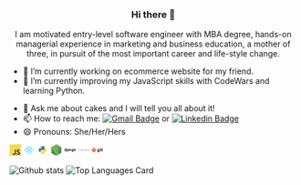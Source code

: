 <div align="center">
  
### Hi there 👋
 
I am motivated entry-level software engineer with MBA degree, hands-on managerial experience in marketing and business education, a mother of three, in pursuit of the most important career and life-style change.
</div>

- 🔭 I’m currently working on ecommerce website for my friend.
- 🌱 I’m currently improving my JavaScript skills with CodeWars and learning Python.
<!-- - 👯 I’m looking to collaborate on ... -->
<!-- - 🤔 I’m looking for help with ... -->
- 💬 Ask me about cakes and I will tell you all about it!
- 📫 How to reach me: [![Gmail Badge](https://img.shields.io/badge/-mlozynska79@gmail.com-c14438?style=flat-square&logo=Gmail&logoColor=white&link=mailto:ineta.bliu@gmail.com)](mailto:ineta.bliu@gmail.com) or  [![Linkedin Badge](https://img.shields.io/badge/-mlozynska-blue?style=flat-square&logo=Linkedin&logoColor=white&link=https://www.linkedin.com/in/mlozynska/)](https://www.linkedin.com/in/mlozynska/)
- 😄 Pronouns: She/Her/Hers
<!-- - ⚡ Fun fact: ... -->

<code><img height="20" src="https://raw.githubusercontent.com/github/explore/80688e429a7d4ef2fca1e82350fe8e3517d3494d/topics/javascript/javascript.png"></code>
<code><img height="20" src="https://raw.githubusercontent.com/github/explore/80688e429a7d4ef2fca1e82350fe8e3517d3494d/topics/react/react.png"></code>
<code><img height="20" src="https://raw.githubusercontent.com/github/explore/80688e429a7d4ef2fca1e82350fe8e3517d3494d/topics/python/python.png"></code>
<code><img height="20" src="https://raw.githubusercontent.com/github/explore/80688e429a7d4ef2fca1e82350fe8e3517d3494d/topics/nodejs/nodejs.png"></code>
<code><img height="20" src="https://raw.githubusercontent.com/github/explore/80688e429a7d4ef2fca1e82350fe8e3517d3494d/topics/django/django.png"></code>
<code><img height="20" src="https://raw.githubusercontent.com/github/explore/80688e429a7d4ef2fca1e82350fe8e3517d3494d/topics/express/express.png"></code>
<code><img height="20" src="https://raw.githubusercontent.com/github/explore/80688e429a7d4ef2fca1e82350fe8e3517d3494d/topics/git/git.png"></code>


![Github stats](https://github-readme-stats.vercel.app/api?username=mlozynska&theme=nightowl&show_icons=true&count_private=true)
![Top Languages Card](https://github-readme-stats.vercel.app/api/top-langs/?username=mlozynska&layout=compact&theme=nightowl)
